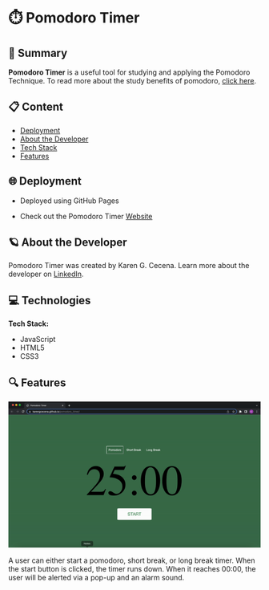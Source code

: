 # ⏱️ Pomodoro Timer

## 📖 Summary 

**Pomodoro Timer** is a useful tool for studying and applying the Pomodoro Technique. To read more about the study benefits of pomodoro, [click here](https://www.lucidchart.com/blog/5-reasons-to-use-the-pomodoro-technique-at-work).

## 📋 Content
* [Deployment](#deployment)
* [About the Developer](#aboutme)
* [Tech Stack](#technologies)
* [Features](#features)


## 🌐 <a name="deployment"></a>Deployment

* Deployed using GitHub Pages

* Check out the Pomodoro Timer [Website](https://karengcecena.github.io/pomodoro_timer/)


## 🪐 <a name="aboutme"></a>About the Developer

Pomodoro Timer was created by Karen G. Cecena. Learn more about the developer on [LinkedIn](https://www.linkedin.com/in/karengcecena).


## 💻 <a name="technologies"></a>Technologies

**Tech Stack:**

- JavaScript
- HTML5
- CSS3


## 🔍 <a name="features"></a>Features

![alt text](https://github.com/karengcecena/pomodoro_timer/blob/main/media/img/pomodoro_tutorial2.gif "Pomodoro Tutorial")

A user can either start a pomodoro, short break, or long break timer. When the start button is clicked, the timer runs down. When it reaches 00:00, the user will be alerted via a pop-up and an alarm sound. 